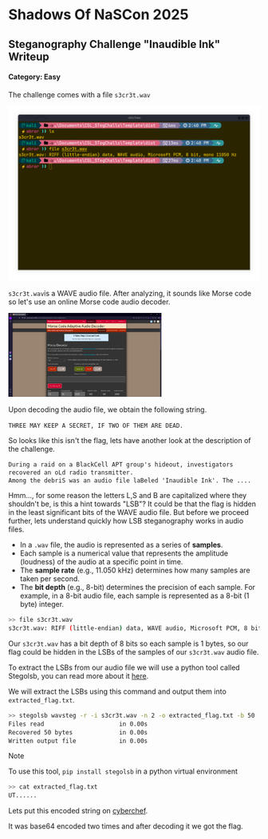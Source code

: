 # 						Shadows Of NaSCon 2025

## 			Steganography Challenge "Inaudible Ink" Writeup

#### Category: Easy

The challenge comes with a file `s3cr3t.wav`

<img src="image-20250309144043408.png" alt="image-20250309144043408" style="zoom:50%;" />

`s3cr3t.wav`is a WAVE audio file. After analyzing, it sounds like Morse code so let's use an online Morse code audio decoder.

<img src="Screenshot From 2025-03-09 03-56-47.png" style="zoom:30%;" />

Upon decoding the audio file, we obtain the following string.

`THREE MAY KEEP A SECRET, IF TWO OF THEM ARE DEAD.`

So looks like this isn't the flag, lets have another look at the description of the challenge.

```
During a raid on a BlackCell APT group's hideout, investigators recovered an oLd radio transmitter.
Among the debriS was an audio file laBeled 'Inaudible Ink'. The ....
```

Hmm..., for some reason the letters L,S and B are capitalized where they shouldn't be, is this a hint towards "LSB"? It could be that the flag is hidden in the least significant bits of the WAVE audio file. But before we proceed further, lets understand quickly how LSB steganography works in audio files.

- In a `.wav` file, the audio is represented as a series of **samples**.
- Each sample is a numerical value that represents the amplitude (loudness) of the audio at a specific point in time.
- The **sample rate** (e.g., 11.050 kHz) determines how many samples are taken per second.
- The **bit depth** (e.g., 8-bit) determines the precision of each sample. For example, in a 8-bit audio file, each sample is represented as a 8-bit (1 byte) integer.

```bash
>> file s3cr3t.wav
s3cr3t.wav: RIFF (little-endian) data, WAVE audio, Microsoft PCM, 8 bit, mono 11050 Hz
```

Our `s3cr3t.wav` has a bit depth of 8 bits so each sample is 1 bytes, so our flag could be hidden in the LSBs of the samples of our `s3cr3t.wav` audio file.

To extract the LSBs from our audio file we will use a python tool called Stegolsb, you can read more about it [here](https://github.com/ragibson/Steganography).

We will extract the LSBs using this command and output them into `extracted_flag.txt`.

```bash
>> stegolsb wavsteg -r -i s3cr3t.wav -n 2 -o extracted_flag.txt -b 50
Files read                     in 0.00s
Recovered 50 bytes             in 0.00s
Written output file            in 0.00s
```

> [!NOTE]
>
> To use this tool, `pip install stegolsb` in a python virtual environment

```bash
>> cat extracted_flag.txt 
UT......
```

Lets put this encoded string on [cyberchef](https://gchq.github.io/CyberChef/).

It was base64 encoded two times and after decoding it we got the flag.